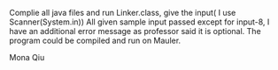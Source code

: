 Complie all java files and run Linker.class, give the input( I use Scanner(System.in))
All given sample input passed except for input-8, I have an additional error message as professor said 
it is optional. 
The program could be compiled and run on Mauler. 


Mona Qiu